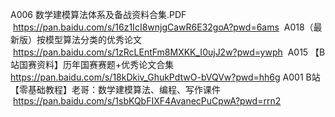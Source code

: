 A006 数学建模算法体系及备战资料合集.PDF
 https://pan.baidu.com/s/16z1IcI8wnjgCawR6E32goA?pwd=6ams 
 A018（最新版）按模型算法分类的优秀论文
 https://pan.baidu.com/s/1zRcLEntFm8MXKK_I0ujJ2w?pwd=ywph
 A015 【B站国赛资料】历年国赛赛题+优秀论文合集
https://pan.baidu.com/s/18kDkiv_GhukPdtwO-bVQVw?pwd=hh6g 
A001 B站【零基础教程】老哥：数学建模算法、编程、写作课件
 https://pan.baidu.com/s/1sbKQbFIXF4AvanecPuCpwA?pwd=rrn2 